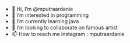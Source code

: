 - 👋 Hi, I’m @mputraardanie
- 👀 I’m interested in programming
- 🌱 I’m currently learning java
- 💞️ I’m looking to collaborate on famous artist
- 📫 How to reach me instagram : mputraardanie


<!---
mputraardanie/mputraardanie is a ✨ special ✨ repository because its `README.md` (this file) appears on your GitHub profile.
You can click the Preview link to take a look at your changes.
--->
